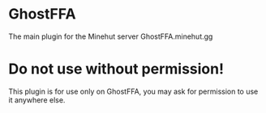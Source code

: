 # GhostFFA
The main plugin for the Minehut server GhostFFA.minehut.gg

# Do not use without permission!
This plugin is for use only on GhostFFA, you may ask for permission to use it anywhere else.
